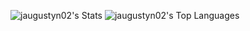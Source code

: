 ![jaugustyn02's Stats](https://github-readme-stats.vercel.app/api?username=jaugustyn02&theme=dark&show_icons=true&hide_border=true&count_private=true)
![jaugustyn02's Top Languages](https://github-readme-stats.vercel.app/api/top-langs/?username=jaugustyn02&theme=dark&show_icons=true&hide_border=true&layout=compact)

<!-- ![](https://github-readme-streak-stats.herokuapp.com/?user=jaugustyn02&theme=dark&hide_border=true) -->

